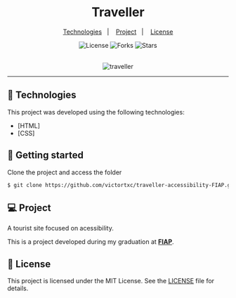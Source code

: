 <div align="center">
     <h1>Traveller</h1>
</div>

<p align="center">
  <a href="#-technologies">Technologies</a>&nbsp;&nbsp;&nbsp;|&nbsp;&nbsp;&nbsp;
  <a href="#-project">Project</a>&nbsp;&nbsp;&nbsp;|&nbsp;&nbsp;&nbsp;
  <a href="#-license">License</a>
</p>

<p align="center">
  <img  src="https://img.shields.io/static/v1?label=license&message=MIT&color=FFFFFF&labelColor=32B768" alt="License">
  
  <img src="https://img.shields.io/github/forks/victortxc/traveller-accessibility-FIAP?label=forks&message=MIT&color=FFFFFF&labelColor=32B768" alt="Forks">

  <img src="https://img.shields.io/github/stars/victortxc/traveller-accessibility-FIAP?label=stars&message=MIT&color=FFFFFF&labelColor=32B768" alt="Stars">
</p>


<br>

<div align="center">
  <img alt="traveller" src="./images/readme.png">
</div>

---

## 🧪 Technologies

This project was developed using the following technologies:

-   [HTML]
-   [CSS]

## 🚀 Getting started

Clone the project and access the folder

```bash
$ git clone https://github.com/victortxc/traveller-accessibility-FIAP.git && cd traveller-accessibility-FIAP
```
## 💻 Project

A tourist site focused on acessibility.

This is a project developed during my graduation at **[FIAP](https://www.fiap.com.br/)**.

## 📝 License

This project is licensed under the MIT License. See the [LICENSE](LICENSE.md) file for details.


